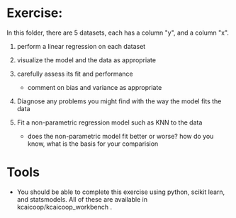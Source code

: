 # Exercise:

In this folder, there are 5 datasets, each has a column "y", and a column "x". 

1. perform a linear regression on each dataset
2. visualize the model and the data as appropriate
3. carefully assess its fit and performance
	* comment on bias and variance as appropriate
4. Diagnose any problems you might find with the way the model fits the data

5. Fit a non-parametric regression model such as KNN to the data
	* does the non-parametric model fit better or worse? how do you know, what is the basis for your comparision

# Tools

* You should be able to complete this exercise using python, scikit learn, and statsmodels. All of these are available in  kcaicoop/kcaicoop_workbench . 
